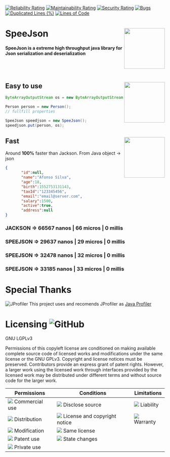 [![Reliability Rating](https://sonarcloud.io/api/project_badges/measure?project=heitorfm_speejson&metric=reliability_rating)](https://sonarcloud.io/dashboard?id=heitorfm_speejson) [![Maintainability Rating](https://sonarcloud.io/api/project_badges/measure?project=heitorfm_speejson&metric=sqale_rating)](https://sonarcloud.io/dashboard?id=heitorfm_speejson) [![Security Rating](https://sonarcloud.io/api/project_badges/measure?project=heitorfm_speejson&metric=security_rating)](https://sonarcloud.io/dashboard?id=heitorfm_speejson) [![Bugs](https://sonarcloud.io/api/project_badges/measure?project=heitorfm_speejson&metric=bugs)](https://sonarcloud.io/dashboard?id=heitorfm_speejson) [![Duplicated Lines (%)](https://sonarcloud.io/api/project_badges/measure?project=heitorfm_speejson&metric=duplicated_lines_density)](https://sonarcloud.io/dashboard?id=heitorfm_speejson) [![Lines of Code](https://sonarcloud.io/api/project_badges/measure?project=heitorfm_speejson&metric=ncloc)](https://sonarcloud.io/dashboard?id=heitorfm_speejson) 



# SpeeJson <img src="https://heitorfm.github.io/speejson/img/clock.png" align="right" style="height: 128px"/>

#### **SpeeJson is a extreme high throughput java library for Json serialization and deserialization**

<br /><br />

## Easy to use <img src="https://heitorfm.github.io/speejson/img/coder.png" align="right" style="height: 128px"/>



```java
ByteArrayOutputStream os = new ByteArrayOutputStream();

Person person = new Person();
// fullfill properties

SpeeJson speedjson = new SpeeJson();
speedjson.put(person, os);
```


## Fast <img src="https://heitorfm.github.io/speejson/img/timer.png" align="right" style="height: 128px"/>


Around **100%** faster than Jackson. From Java object -> json

```json
{  
       "id":null,
       "name":"Afonso Silva",
       "age":18,
       "birth":1552753131143,
       "taxId":"123345456",
       "email":"email@server.com",
       "salary":1500,
       "active":true,
       "address":null
}
```

### JACKSON => 66567 nanos | 66 micros | 0 millis

### SPEEJSON => 29637 nanos  |  29 micros  |  0 millis
### SPEEJSON => 32478 nanos  |  32 micros  |  0 millis
### SPEEJSON => 33185 nanos  |  33 micros  |  0 millis

# Special Thanks
![JProfiler](https://www.ej-technologies.com/images/product_banners/jprofiler_small.png) This project uses and recomends JProfiler as [Java Profiler](https://www.ej-technologies.com/products/jprofiler/overview.html)


# Licensing ![GitHub](https://img.shields.io/github/license/heitorfm/speejson.svg?color=%238FBD08&style=plastic)

GNU LGPLv3

Permissions of this copyleft license are conditioned on making available complete source code of licensed works and modifications under the same license or the GNU GPLv3. Copyright and license notices must be preserved. Contributors provide an express grant of patent rights. However, a larger work using the licensed work through interfaces provided by the licensed work may be distributed under different terms and without source code for the larger work.


| Permissions     | Conditions                   | Limitations |
|-----------------|------------------------------|-------------|
|<img src="https://heitorfm.github.io/speejson/img/green.png" /> Commercial use  |<img src="https://heitorfm.github.io/speejson/img/blue.png" /> Disclose source              |<img src="https://heitorfm.github.io/speejson/img/red.png" /> Liability   |
|<img src="https://heitorfm.github.io/speejson/img/green.png" /> Distribution    |<img src="https://heitorfm.github.io/speejson/img/blue.png" /> License and copyright notice |<img src="https://heitorfm.github.io/speejson/img/red.png" /> Warranty    |
|<img src="https://heitorfm.github.io/speejson/img/green.png" /> Modification    |<img src="https://heitorfm.github.io/speejson/img/blue.png" /> Same license                 |             |  
|<img src="https://heitorfm.github.io/speejson/img/green.png" /> Patent use      |<img src="https://heitorfm.github.io/speejson/img/blue.png" /> State changes                |             |
|<img src="https://heitorfm.github.io/speejson/img/green.png" /> Private use     |                              |             |

  
